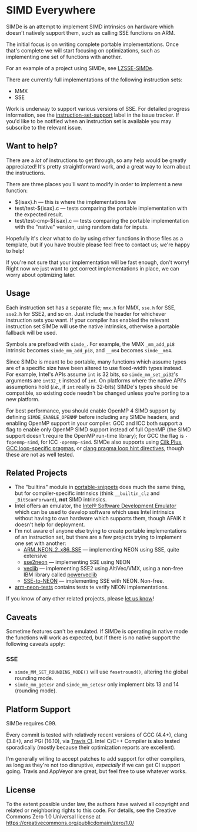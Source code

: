 # SIMD Everywhere

SIMDe is an attempt to implement SIMD intrinsics on hardware which
doesn't natively support them, such as calling SSE functions on ARM.

The initial focus is on writing complete portable implementations.
Once that's complete we will start focusing on optimizations, such as
implementing one set of functions with another.

For an example of a project using SIMDe, see
[LZSSE-SIMDe](https://github.com/nemequ/LZSSE-SIMDe).

There are currently full implementations of the following instruction
sets:

 * MMX
 * SSE

Work is underway to support various versions of SSE.  For detailed
progress information, see the
[instruction-set-support](https://github.com/nemequ/simde/issues?q=is%3Aissue+is%3Aopen+label%3Ainstruction-set-support+sort%3Aupdated-desc)
label in the issue tracker.  If you'd like to be notified when an
instruction set is available you may subscribe to the relevant issue.

## Want to help?

There are a *lot* of instructions to get through, so any help would be
greatly appreciated!  It's pretty straightforward work, and a great
way to learn about the instructions.

There are three places you'll want to modify in order to implement a
new function:

 * ${isax}.h — this is where the implementations live
 * test/test-${isax}.c — tests comparing the portable implementation
   with the expected result.
 * test/test-cmp-${isax}.c — tests comparing the portable
   implementation with the "native" version, using random data for
   inputs.

Hopefully it's clear what to do by using other functions in those
files as a template, but if you have trouble please feel free to
contact us; we're happy to help!

If you're not sure that your implementation will be fast enough, don't
worry!  Right now we just want to get correct implementations in
place, we can worry about optimizing later.

## Usage

Each instruction set has a separate file; `mmx.h` for MMX, `sse.h` for
SSE, `sse2.h` for SSE2, and so on.  Just include the header for
whichever instruction sets you want.  If your compiler has enabled the
relevant instruction set SIMDe will use the native intrinsics,
otherwise a portable fallback will be used.

Symbols are prefixed with `simde_`.  For example, the MMX
`_mm_add_pi8` intrinsic becomes `simde_mm_add_pi8`, and `__m64`
becomes `simde__m64`.

Since SIMDe is meant to be portable, many functions which assume types
are of a specific size have been altered to use fixed-width types
instead.  For example, Intel's APIs assume `int` is 32 bits, so
`simde_mm_set_pi32`'s arguments are `int32_t` instead of `int`.  On
platforms where the native API's assumptions hold (*i.e.*, if `int`
really is 32-bits) SIMDe's types should be compatible, so existing
code needn't be changed unless you're porting to a new platform.

For best performance, you should enable OpenMP 4 SIMD support by
defining `SIMDE_ENABLE_OPENMP` before including any SIMDe headers, and
enabling OpenMP support in your compiler.  GCC and ICC both support a
flag to enable only OpenMP SIMD support instead of full OpenMP (the
SIMD support doesn't require the OpenMP run-time library); for GCC the
flag is `-fopenmp-simd`, for ICC `-openmp-simd`.  SIMDe also supports
using [Cilk Plus](https://www.cilkplus.org/), [GCC loop-specific
pragmas](https://gcc.gnu.org/onlinedocs/gcc/Loop-Specific-Pragmas.html),
or [clang pragma loop hint
directives](http://llvm.org/docs/Vectorizers.html#pragma-loop-hint-directives),
though these are not as well tested.

## Related Projects

 * The "builtins" module in
   [portable-snippets](https://github.com/nemequ/portable-snippets)
   does much the same thing, but for compiler-specific intrinsics
   (think `__builtin_clz` and `_BitScanForward`), **not** SIMD
   intrinsics.
 * Intel offers an emulator, the [Intel® Software Development
   Emulator](https://software.intel.com/en-us/articles/intel-software-development-emulator/)
   which can be used to develop software which uses Intel intrinsics
   without having to own hardware which supports them, though AFAIK it
   doesn't help for deployment.
 * I'm not aware of anyone else trying to create portable
   implementations of an instruction set, but there are a few projects
   trying to implement one set with another:
   * [ARM_NEON_2_x86_SSE](https://github.com/intel/ARM_NEON_2_x86_SSE)
     — implementing NEON using SSE, quite extensive
   * [sse2neon](https://github.com/jratcliff63367/sse2neon) —
     implementing SSE using NEON
   * [veclib](https://github.com/IvantheDugtrio/veclib) — implementing
     SSE2 using AltiVec/VMX, using a non-free IBM library called
     [powerveclib](https://www.ibm.com/developerworks/community/groups/community/powerveclib/)
   * [SSE-to-NEON](https://github.com/otim/SSE-to-NEON) — implementing
     SSE with NEON.  Non-free.
 * [arm-neon-tests](https://github.com/christophe-lyon/arm-neon-tests)
   contains tests te verify NEON implementations.

If you know of any other related projects, please [let us
know](https://github.com/nemequ/simde/issues/new)!

## Caveats

Sometime features can't be emulated.  If SIMDe is operating in native
mode the functions will work as expected, but if there is no native
support the following caveats apply:

### SSE

 * `simde_MM_SET_ROUNDING_MODE()` will use `fesetround()`, altering
   the global rounding mode.
 * `simde_mm_getcsr` and `simde_mm_setcsr` only implement bits 13 and
   14 (rounding mode).

## Platform Support

SIMDe requires C99.

Every commit is tested with relatively recent versions of GCC (4.4+),
clang (3.8+), and PGI (16.10), via [Travis
CI](https://travis-ci.org/nemequ/simde).  Intel C/C++ Compiler is also
tested sporadically (mostly because their optimization reports are
excellent).

I'm generally willing to accept patches to add support for other
compilers, as long as they're not too disruptive, *especially* if we
can get CI support going.  Travis and AppVeyor are great, but feel
free to use whatever works.

## License

To the extent possible under law, the authors have waived all
copyright and related or neighboring rights to this code.  For
details, see the Creative Commons Zero 1.0 Universal license at
https://creativecommons.org/publicdomain/zero/1.0/
